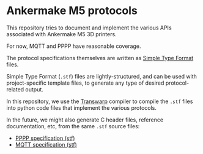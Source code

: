 Ankermake M5 protocols
======================

This repository tries to document and implement the various APIs associated with
Ankermake M5 3D printers.

For now, MQTT and PPPP have reasonable coverage.

The protocol specifications themselves are written as [Simple Type
Format](https://github.com/chrivers/transwarp#stf-specifications) files.

Simple Type Format (`.stf`) files are lightly-structured, and can be used with
project-specific template files, to generate any type of desired
protocol-related output.

In this repository, we use the
[Transwarp](https://github.com/chrivers/transwarp#transwarp) compiler to compile
the `.stf` files into python code files that implement the various protocols.

In the future, we might also generate C header files, reference documentation,
etc, from the same `.stf` source files:

 - [PPPP specification (stf)](specification/pppp.stf)
 - [MQTT specification (stf)](specification/mqtt.stf)
